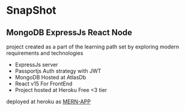 # SnapShot
## MongoDB ExpressJs React Node

project created as a part of the learning path set by exploring modern requirements and technologies

* ExpressJs server
* Passportjs Auth strategy with JWT
* MongoDB Hosted at AtlasDb
* React v15 For FrontEnd 
* Project hosted at Heroku Free <3 tier

deployed at heroku as [MERN-APP](https://mern-app.herokuapp.com/)
